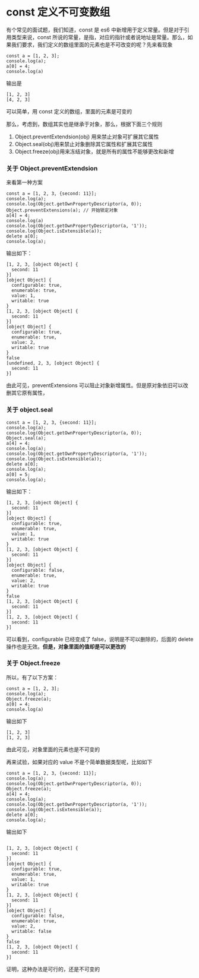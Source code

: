# const 定义不可变数组

有个常见的面试题，我们知道，const 是 es6 中新增用于定义常量。但是对于引用类型来说，const 所说的常量，是指，对应的指针或者说地址是常量。那么，如果我们要求，我们定义的数组里面的元素也是不可改变的呢？先来看现象

```
const a = [1, 2, 3];
console.log(a);
a[0] = 4;
console.log(a)
```

输出是

```
[1, 2, 3]
[4, 2, 3]
```

可以简单，用 const 定义的数组，里面的元素是可变的

那么，考虑到，数组其实也是继承于对象，那么，根据下面三个规则

1. Object.preventExtendsion(obj) 用来禁止对象可扩展其它属性
2. Object.seal(obj)用来禁止对象删除其它属性和扩展其它属性
3. Object.freeze(obj)用来冻结对象，就是所有的属性不能够更改和新增

### 关于 Object.preventExtendsion

来看第一种方案

```
const a = [1, 2, 3, {second: 11}];
console.log(a);
console.log(Object.getOwnPropertyDescriptor(a, 0));
Object.preventExtensions(a); // 开始锁定对象
a[4] = 4;
console.log(a)
console.log(Object.getOwnPropertyDescriptor(a, '1'));
console.log(Object.isExtensible(a));
delete a[0];
console.log(a);
```

输出如下：

```
[1, 2, 3, [object Object] {
  second: 11
}]
[object Object] {
  configurable: true,
  enumerable: true,
  value: 1,
  writable: true
}
[1, 2, 3, [object Object] {
  second: 11
}]
[object Object] {
  configurable: true,
  enumerable: true,
  value: 2,
  writable: true
}
false
[undefined, 2, 3, [object Object] {
  second: 11
}]
```

由此可见，preventExtensions 可以阻止对象新增属性。但是原对象依旧可以改删其它原有属性，

### 关于 object.seal

```
const a = [1, 2, 3, {second: 11}];
console.log(a);
console.log(Object.getOwnPropertyDescriptor(a, 0));
Object.seal(a);
a[4] = 4;
console.log(a);
console.log(Object.getOwnPropertyDescriptor(a, '1'));
console.log(Object.isExtensible(a));
delete a[0];
console.log(a);
a[0] = 5;
console.log(a);
```

输出如下：

```
[1, 2, 3, [object Object] {
  second: 11
}]
[object Object] {
  configurable: true,
  enumerable: true,
  value: 1,
  writable: true
}
[1, 2, 3, [object Object] {
  second: 11
}]
[object Object] {
  configurable: false,
  enumerable: true,
  value: 2,
  writable: true
}
false
[1, 2, 3, [object Object] {
  second: 11
}]
[1, 2, 3, [object Object] {
  second: 11
}]
```

可以看到，configurable 已经变成了 false，说明是不可以删除的，后面的 delete 操作也是无效。**但是，对象里面的值却是可以更改的**

### 关于 Object.freeze

所以，有了以下方案：

```
const a = [1, 2, 3];
console.log(a);
Object.freeze(a);
a[0] = 4;
console.log(a)
```

输出如下

```
[1, 2, 3]
[1, 2, 3]
```

由此可见，对象里面的元素也是不可变的

再来试验，如果对应的 value 不是个简单数据类型呢，比如如下

```
const a = [1, 2, 3, {second: 11}];
console.log(a);
console.log(Object.getOwnPropertyDescriptor(a, 0));
Object.freeze(a);
a[4] = 4;
console.log(a);
console.log(Object.getOwnPropertyDescriptor(a, '1'));
console.log(Object.isExtensible(a));
delete a[0];
console.log(a);
```

输出如下

```

[1, 2, 3, [object Object] {
  second: 11
}]
[object Object] {
  configurable: true,
  enumerable: true,
  value: 1,
  writable: true
}
[1, 2, 3, [object Object] {
  second: 11
}]
[object Object] {
  configurable: false,
  enumerable: true,
  value: 2,
  writable: false
}
false
[1, 2, 3, [object Object] {
  second: 11
}]
```

证明，这种办法是可行的，还是不可变的
